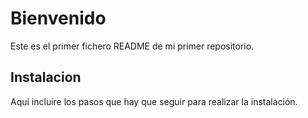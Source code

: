 # Bienvenido
Este es el primer fichero README de mi primer repositorio.

## Instalacion
Aquí incluire los pasos que hay que seguir para realizar la instalación.